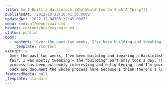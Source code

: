 ```yaml
---
title: So I Built a Hackintosh (Why Would You Do Such A Thing?!)
publishedAt: '2012-10-22T18:41:56.000Z'
updatedAt: '2022-12-04T03:32:45.000Z'
menu: content/menus/main.md
header: content/headers/main.md
status: publish
body:
  - content: "Over the past two weeks, I've been building and tweaking a Hackintosh. \_To be fair, I was mostly tweaking - the \"building\" part only took a day. \_The whole process has been extremely interesting and enlightening, and I'm going to go back and document the whole process here because I think there's a lot of steps I went though which could be helpful for other future Hackintosh-ers.\n\nBut for me, the most interesting part was why build a Mac.\n\nI've been using a Macbook Pro for about 5 years or so, switching right around the time that the debacle that was Windows Vista was making its appearance. \_Obviously, the design of both the MBPs and OS X has always\_intrigued\_me, with some of the little GUI\_flourishes (the Dock, the Dashboard, etc.)\_having been fun to work with. \_To put it simply, I just really liked working in OS X more than working in Windows. \_I'm not going to get into a flame war about it - I just like OS X better.\n\nHowever, this was also around the time Apple released its first-gen iPhone. \_This was the first step towards the reason I'm ultimately building this computer - the lock-down of the iPhone is fundamentally antithetical to the ethos of the open web and open computing.\n\nI really hope I don't have to explain what that means or why that's a problem. \_There is a trade-off between user experience and architecture openness, and I do like the sleekness of the inside of a Mac Pro. \_However, there comes a point where trade-off of convenience goes too far against the openness of the computer as a platform.\n\nThat moment came when Apple released its Retina Macbook Pro line, and [I read this opinion piece on Wired](http://www.wired.com/gadgetlab/2012/06/opinion-apple-retina-displa/):\n\n<ExtendedQuote citation=\"\">\n  Once again, with another product announcement, Apple has presented the market with a choice. They have two professional laptops: one that is serviceable and upgradeable, and one that is not. They\x92re not exactly equivalent products \x97 one is less expensive and supports expandable storage, and the other has a cutting-edge display, fixed storage capacity, and a premium price tag \x97 but they don\x92t have the same name just to cause confusion. Rather, Apple is asking users to define the future of the MacBook Pro.\n</ExtendedQuote>\n\nGiven the success of the Macbook Air, I have no doubt the locked-down version will win out in this market test; most people simply do not care about the tinkerability of their devices (see: iPad, iPhone). Batteries cannot be replaced, hard drives cannot be upgraded, RAM cannot be expanded, and the user will be wholly\_dependent\_upon Apple to do anything to their devices.\n\nAll of this isn't just an academic exercise, either. \_The original Macbook Pro I had died, and I opened the computer up, pulled out the hard drive, and transferred it into my dad's Macbook Pro (which he hardly used; 17\" was too heavy). \_While in the computer, I upgraded the hard drive to a 750GB 7200 RPM drive, turned the LCD screen from the old computer into a monitor, and switched the optical drive out of my old MBP into the new one.\n\nAfter the second one died, I pulled that drive out, put it into a hard drive case for desktops, and put it into my 6 year old Mac Pro. \_That drive is now in my new computer. \_All of this is impossible on the new Macbook Pro. \_If my computer died now, I could recover my data from a backup, but all those parts are useless.\n\nUpdate: It appears now that [the new iMac will also feature this design](http://www.ibtimes.com/apple-reveals-redesigned-2012-imac-price-points-start-1299-21-inch-1799-27-inch-mac-852444):\n\n<ExtendedQuote citation=\"\">\n  By laminating the display directly to the glass, Apple was able to remove all air gaps from the computer, making the entire display system 45 percent thinner. By removing the optical drive and reeingereering the internal components, Apple was able to make the new iMac \x93amazingly thin.\x94 This is Apple's first untinkerable desktop. \_I doubt the Mac Pro will ever feature this sort of design, because of the particular market it appeals to and the philosophy behind its design (it's extremely easy to add and remove hard drive and RAM, and there are processor upgrade kits you can buy as well). \_The Mac Mini could go either way.\n</ExtendedQuote>\n\nBesides these problems with the lack of an open platform, the new MBP isn't recyclable ([and ignore what EPEAT says; they're full of it](http://www.wired.com/opinion/2012/10/apple-and-epeat-greenwashing/)). We don't think about new technology and their environmental impact, and people often believe, perhaps erroneously, that technology will solve all our environmental problems without discussing the problems of the mining of [rare](http://www.nature.com/scitable/blog/green-screen/rare_earth_the_new_nonrenewables)[earth](http://www.fastcoexist.com/1680333/will-mining-for-rare-earth-metals-destroy-greenland)[metals](http://www.nytimes.com/2012/06/21/business/global/china-vows-tighter-controls-over-rare-earth-mining.html), [ewaste](http://www.electronicstakeback.com/green-design-vs-greenwashing-2/hard-to-recycle/), and [electricity consumption](http://www.nytimes.com/2012/09/23/technology/data-centers-waste-vast-amounts-of-energy-belying-industry-image.html?pagewanted=all).\n\nSo I have an apparent tension between my appreciation of the OS X and my distaste for the build of the devices themselves. \_And that's where the Hackintosh comes in.\n\nI had overheard the tech guy at my last job discussing working on building his own Hackintosh, which sounded just like a cool idea at the time, but most likely\_unnecessary\_for me. \_When I decided to do the build, I first found [a guide](http://lifehacker.com/5841604/the-always-up+to+date-guide-to-building-a-hackintosh), then the amazing community at [Tonymacx86](http://www.tonymacx86.com/home.php), both of which were helpful for getting started, but the process did still require a ton of searching, tweaking, and good old-fashioned trial-and-error.\n"
    _template: richText
excerpt: >
  Over the past two weeks, I’ve been building and tweaking a Hackintosh. To be
  fair, I was mostly tweaking – the “building” part only took a day. The whole
  process has been extremely interesting and enlightening, and I’m going to go
  back and document the whole process here because I think there’s a lot of \[…]
featuredMedia: null
_template: standard
---
```


